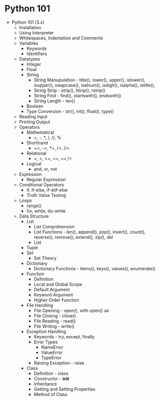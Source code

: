 # Python 101

* Python 101 (3.x)
  * Installation
  * Using Interpreter
  * Whitespaces, Indentation and Comments
  * Variables
    * Keywords
    * Identifiers
  * Datatypes
    * Integer
    * Float
    * String
      * String Manupulation - title(), lower(), upper(), islower(), isupper(), swapcase(), isalnum(), isdigit(), isalpha(), istitle(), 
      * String Strip - strip(), lstrip(), rstrip()
      * String Find - find(), startswith(), endswith()
      * String Length - len()
    * Boolean
    * Type Conversion - str(), int(), float(), type()
  * Reading Input
  * Printing Output
  * Operators
    * Mathematical
      * +, -, *, /, //, %
    * Shorthand
      * +=, -=, *=, /=, //=
    * Relational
      * <, >, <=, >=, ==,!=
    * Logical
      * and, or, not
  * Expression
    * Regular Expression
  * Conditional Operators
    * if, if-else, if-elif-else
    * Truth Value Testing
  * Loops
    * range()
    * for, while, do-while
  * Data Structure
    * List
      * List Comprehension
      * List Functions - len(), append(), pop(), insert(), count(), reverse(), remove(), extend(), zip(), del
      * List 
    * Tuple
    * Set
      * Set Theory
    * Dictionary
      * Dictionary Functions - items(), keys(), values(), enumerate()
    * Function
      * Definition
      * Local and Global Scope
      * Default Argument
      * Keyword Argument
      * Higher Order Function
    * File Handling
      * File Opening - open(), with open() as
      * File Closing - close()
      * File Reading - read()
      * File Writing - write()
    * Exception Handling
      * Keywords - try, except, finally
      * Error Types
        * NameError
        * ValueError
        * TypeError
      * Raising Exception - raise
    * Class
      * Definition - class
      * Constructor - __init__
      * Inheritance
      * Getting and Setting Properties
      * Method of Class
